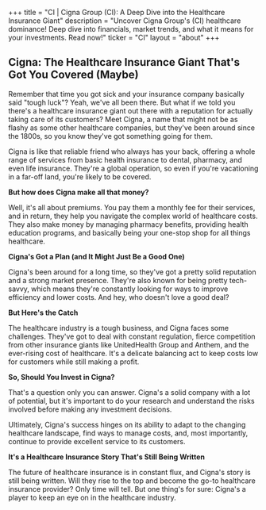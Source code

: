 +++
title = "CI |  Cigna Group (CI): A Deep Dive into the Healthcare Insurance Giant"
description = "Uncover Cigna Group's (CI) healthcare dominance! Deep dive into financials, market trends, and what it means for your investments. Read now!"
ticker = "CI"
layout = "about"
+++

        


## Cigna: The Healthcare Insurance Giant That's Got You Covered (Maybe)

Remember that time you got sick and your insurance company basically said "tough luck"?  Yeah, we've all been there.  But what if we told you there's a healthcare insurance giant out there with a reputation for actually taking care of its customers?  Meet Cigna, a name that might not be as flashy as some other healthcare companies, but they've been around since the 1800s, so you know they've got something going for them.

Cigna is like that reliable friend who always has your back, offering a whole range of services from basic health insurance to dental, pharmacy, and even life insurance.  They're a global operation, so even if you're vacationing in a far-off land, you're likely to be covered.

**But how does Cigna make all that money?**

Well, it's all about premiums.  You pay them a monthly fee for their services, and in return, they help you navigate the complex world of healthcare costs.  They also make money by managing pharmacy benefits, providing health education programs, and basically being your one-stop shop for all things healthcare.

**Cigna's Got a Plan (and It Might Just Be a Good One)**

Cigna's been around for a long time, so they've got a pretty solid reputation and a strong market presence.  They're also known for being pretty tech-savvy, which means they're constantly looking for ways to improve efficiency and lower costs.  And hey, who doesn't love a good deal?

**But Here's the Catch**

The healthcare industry is a tough business, and Cigna faces some challenges.  They've got to deal with constant regulation, fierce competition from other insurance giants like UnitedHealth Group and Anthem, and the ever-rising cost of healthcare.  It's a delicate balancing act to keep costs low for customers while still making a profit.

**So, Should You Invest in Cigna?**

That's a question only you can answer.  Cigna's a solid company with a lot of potential, but it's important to do your research and understand the risks involved before making any investment decisions.  

Ultimately, Cigna's success hinges on its ability to adapt to the changing healthcare landscape, find ways to manage costs, and, most importantly, continue to provide excellent service to its customers.  

**It's a Healthcare Insurance Story That's Still Being Written**

The future of healthcare insurance is in constant flux, and Cigna's story is still being written.  Will they rise to the top and become the go-to healthcare insurance provider?  Only time will tell.  But one thing's for sure:  Cigna's a player to keep an eye on in the healthcare industry. 

        
